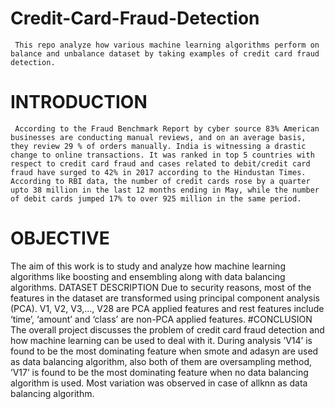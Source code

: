 # Credit-Card-Fraud-Detection 
     This repo analyze how various machine learning algorithms perform on balance and unbalance dataset by taking examples of credit card fraud detection.
# INTRODUCTION
     According to the Fraud Benchmark Report by cyber source 83% American businesses are conducting manual reviews, and on an average basis, they review 29 % of orders manually. India is witnessing a drastic change to online transactions. It was ranked in top 5 countries with respect to credit card fraud and cases related to debit/credit card fraud have surged to 42% in 2017 according to the Hindustan Times. According to RBI data, the number of credit cards rose by a quarter upto 38 million in the last 12 months ending in May, while the number of debit cards jumped 17% to over 925 million in the same period.
# OBJECTIVE
  The aim of this work is to study and analyze how machine learning algorithms like boosting and ensembling along with data balancing algorithms.
DATASET DESCRIPTION
  Due to security reasons, most of the features in the dataset are transformed using principal component analysis (PCA). V1, V2, V3,..., V28 are PCA applied features and rest features include ‘time’, ‘amount’ and ‘class’ are non-PCA applied features.
#CONCLUSION
 The overall project discusses the problem of credit card fraud detection and how machine learning can be used to deal with it. During analysis ’V14’ is found to be the most dominating feature when smote and adasyn are used as data balancing algorithm, also both of them are oversampling method, ’V17’ is found to be the most dominating feature when no data balancing algorithm is used. Most variation was observed in case of allknn as data balancing algorithm.
